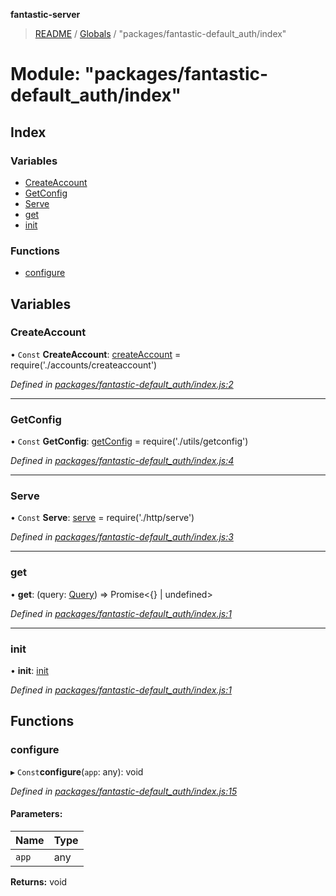 **fantastic-server**

> [README](../README.md) / [Globals](../globals.md) / "packages/fantastic-default_auth/index"

# Module: "packages/fantastic-default_auth/index"

## Index

### Variables

* [CreateAccount](_packages_fantastic_default_auth_index_.md#createaccount)
* [GetConfig](_packages_fantastic_default_auth_index_.md#getconfig)
* [Serve](_packages_fantastic_default_auth_index_.md#serve)
* [get](_packages_fantastic_default_auth_index_.md#get)
* [init](_packages_fantastic_default_auth_index_.md#init)

### Functions

* [configure](_packages_fantastic_default_auth_index_.md#configure)

## Variables

### CreateAccount

• `Const` **CreateAccount**: [createAccount](_packages_fantastic_default_auth_accounts_createaccount_.md#createaccount) = require('./accounts/createaccount')

*Defined in [packages/fantastic-default_auth/index.js:2](https://github.com/besimorhino/project-fantastic/blob/a9b4b41/packages/fantastic-default_auth/index.js#L2)*

___

### GetConfig

• `Const` **GetConfig**: [getConfig](_server_util_getconfig_.md#getconfig) = require('./utils/getconfig')

*Defined in [packages/fantastic-default_auth/index.js:4](https://github.com/besimorhino/project-fantastic/blob/a9b4b41/packages/fantastic-default_auth/index.js#L4)*

___

### Serve

• `Const` **Serve**: [serve](_server_routes_serve_.md#serve) = require('./http/serve')

*Defined in [packages/fantastic-default_auth/index.js:3](https://github.com/besimorhino/project-fantastic/blob/a9b4b41/packages/fantastic-default_auth/index.js#L3)*

___

### get

•  **get**: (query: [Query](_packages_fantastic_utils_db_types_d_.md#query)) => Promise\<{} \| undefined>

*Defined in [packages/fantastic-default_auth/index.js:1](https://github.com/besimorhino/project-fantastic/blob/a9b4b41/packages/fantastic-default_auth/index.js#L1)*

___

### init

•  **init**: [init](_server_db_index_.md#init)

*Defined in [packages/fantastic-default_auth/index.js:1](https://github.com/besimorhino/project-fantastic/blob/a9b4b41/packages/fantastic-default_auth/index.js#L1)*

## Functions

### configure

▸ `Const`**configure**(`app`: any): void

*Defined in [packages/fantastic-default_auth/index.js:15](https://github.com/besimorhino/project-fantastic/blob/a9b4b41/packages/fantastic-default_auth/index.js#L15)*

#### Parameters:

Name | Type |
------ | ------ |
`app` | any |

**Returns:** void
